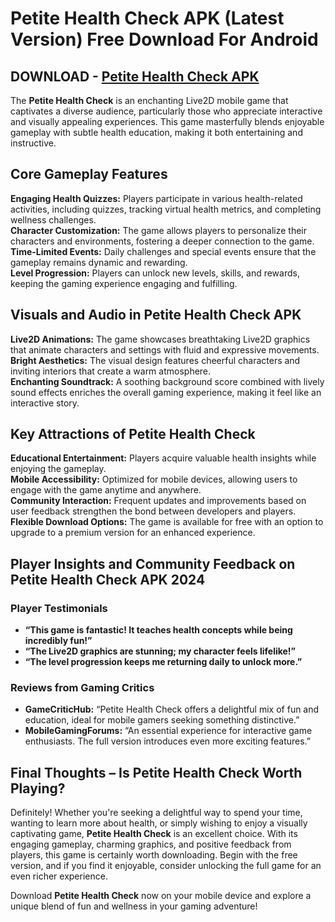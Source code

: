 <H1>Petite Health Check APK (Latest Version) Free Download For Android</H1>



<h2> DOWNLOAD - <a href="https://droidcoast.com/petite-health-check-apk/"> Petite Health Check APK</a></h2>
<!-- /wp:heading -->

<!-- wp:paragraph -->
<p>The <strong>Petite Health Check</strong> is an enchanting Live2D mobile game that captivates a diverse audience, particularly those who appreciate interactive and visually appealing experiences. This game masterfully blends enjoyable gameplay with subtle health education, making it both entertaining and instructive.</p>
<!-- /wp:paragraph -->

<!-- wp:heading -->
<h2 class="wp-block-heading">Core Gameplay Features</h2>
<!-- /wp:heading -->

<!-- wp:paragraph -->
<p><strong>Engaging Health Quizzes:</strong> Players participate in various health-related activities, including quizzes, tracking virtual health metrics, and completing wellness challenges.<br><strong>Character Customization:</strong> The game allows players to personalize their characters and environments, fostering a deeper connection to the game.<br><strong>Time-Limited Events:</strong> Daily challenges and special events ensure that the gameplay remains dynamic and rewarding.<br><strong>Level Progression:</strong> Players can unlock new levels, skills, and rewards, keeping the gaming experience engaging and fulfilling.</p>
<!-- /wp:paragraph -->

<!-- wp:heading -->
<h2 class="wp-block-heading">Visuals and Audio in Petite Health Check APK</h2>
<!-- /wp:heading -->

<!-- wp:paragraph -->
<p><strong>Live2D Animations:</strong> The game showcases breathtaking Live2D graphics that animate characters and settings with fluid and expressive movements.<br><strong>Bright Aesthetics:</strong> The visual design features cheerful characters and inviting interiors that create a warm atmosphere.<br><strong>Enchanting Soundtrack:</strong> A soothing background score combined with lively sound effects enriches the overall gaming experience, making it feel like an interactive story.</p>
<!-- /wp:paragraph -->

<!-- wp:heading -->
<h2 class="wp-block-heading">Key Attractions of Petite Health Check</h2>
<!-- /wp:heading -->

<!-- wp:paragraph -->
<p><strong>Educational Entertainment:</strong> Players acquire valuable health insights while enjoying the gameplay.<br><strong>Mobile Accessibility:</strong> Optimized for mobile devices, allowing users to engage with the game anytime and anywhere.<br><strong>Community Interaction:</strong> Frequent updates and improvements based on user feedback strengthen the bond between developers and players.<br><strong>Flexible Download Options:</strong> The game is available for free with an option to upgrade to a premium version for an enhanced experience.</p>
<!-- /wp:paragraph -->

<!-- wp:heading -->
<h2 class="wp-block-heading">Player Insights and Community Feedback on Petite Health Check APK 2024</h2>
<!-- /wp:heading -->

<!-- wp:heading {"level":3} -->
<h3 class="wp-block-heading">Player Testimonials</h3>
<!-- /wp:heading -->

<!-- wp:list -->
<ul class="wp-block-list"><!-- wp:list-item -->
<li><strong>“This game is fantastic! It teaches health concepts while being incredibly fun!”</strong></li>
<!-- /wp:list-item -->

<!-- wp:list-item -->
<li><strong>“The Live2D graphics are stunning; my character feels lifelike!”</strong></li>
<!-- /wp:list-item -->

<!-- wp:list-item -->
<li><strong>“The level progression keeps me returning daily to unlock more.”</strong></li>
<!-- /wp:list-item --></ul>
<!-- /wp:list -->

<!-- wp:heading {"level":3} -->
<h3 class="wp-block-heading">Reviews from Gaming Critics</h3>
<!-- /wp:heading -->

<!-- wp:list -->
<ul class="wp-block-list"><!-- wp:list-item -->
<li><strong>GameCriticHub:</strong> “Petite Health Check offers a delightful mix of fun and education, ideal for mobile gamers seeking something distinctive.”</li>
<!-- /wp:list-item -->

<!-- wp:list-item -->
<li><strong>MobileGamingForums:</strong> “An essential experience for interactive game enthusiasts. The full version introduces even more exciting features.”</li>
<!-- /wp:list-item --></ul>
<!-- /wp:list -->

<!-- wp:heading -->
<h2 class="wp-block-heading">Final Thoughts – Is Petite Health Check Worth Playing?</h2>
<!-- /wp:heading -->

<!-- wp:paragraph -->
<p>Definitely! Whether you're seeking a delightful way to spend your time, wanting to learn more about health, or simply wishing to enjoy a visually captivating game, <strong>Petite Health Check</strong> is an excellent choice. With its engaging gameplay, charming graphics, and positive feedback from players, this game is certainly worth downloading. Begin with the free version, and if you find it enjoyable, consider unlocking the full game for an even richer experience.</p>
<!-- /wp:paragraph -->

<!-- wp:paragraph -->
<p>Download <strong>Petite Health Check</strong> now on your mobile device and explore a unique blend of fun and wellness in your gaming adventure!</p>
<!-- /wp:paragraph -->
